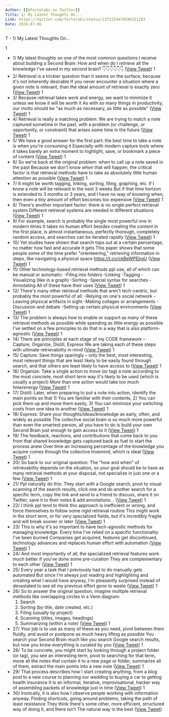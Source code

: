 ```yaml
---
Author: [[@fortelabs on Twitter]]
Title: 1/ My Latest Thoughts On...
Link: https://twitter.com/fortelabs/status/1373324478596321283
Date: 2024-07-06
---
```

T - 1/ My Latest Thoughts On...

1
- 1/ My latest thoughts on one of the most common questions I receive about building a Second Brain:
  How and when do I *retrieve* all the knowledge I've saved in my second brain?
  👇👇👇👇👇👇 ([View Tweet](https://twitter.com/fortelabs/status/1373324478596321283))
1
- 2/ Retrieval is a trickier question than it seems on the surface, because it's not inherently desirable
  If you never encounter a situation where a given note is relevant, than the ideal amount of retrieval is exactly zero ([View Tweet](https://twitter.com/fortelabs/status/1373324777645953027))
1
- 3/ Because retrieval takes work and energy, we want to minimize it unless we know it will be worth it
  As with so many things in productivity, our motto should be "as much as necessary, as little as possible" ([View Tweet](https://twitter.com/fortelabs/status/1373325021632815105))
1
- 4/ Retrieval is really a matching problem:
  We are trying to match a note captured sometime in the past, with a problem (or challenge, or opportunity, or constraint) that arises some time in the future ([View Tweet](https://twitter.com/fortelabs/status/1373325290336702468))
1
- 5/ We have a good answer for the first part: the best time to take a note is when you're consuming it
  Especially with modern capture tools where it takes barely an extra moment to highlight, save, or bookmark a piece of content ([View Tweet](https://twitter.com/fortelabs/status/1373325548986920961))
1
- 6/ So we're back at the original problem: when to call up a note saved in the past
  Because we don't know *when* that will happen, the critical factor is that retrieval methods have to take as absolutely little human attention as possible ([View Tweet](https://twitter.com/fortelabs/status/1373325932899880962))
1
- 7/ It might be worth tagging, linking, sorting, filing, graphing, etc. if I know a note will be relevant in the next 3 weeks
  But if that time horizon is extended to 3 months or 3 years, and I have no way of knowing when, then even a tiny amount of effort becomes too expensive ([View Tweet](https://twitter.com/fortelabs/status/1373326203298324482))
1
- 8/ There's another important factor: there is no single perfect retrieval system
  Different retrieval systems are needed in different situations ([View Tweet](https://twitter.com/fortelabs/status/1373326476104265728))
1
- 9/ For example, search is probably the single most powerful one in modern times
  It takes no human effort besides creating the content in the first place, is almost instantaneous, perfectly thorough, completely random access, and searches can be iterated rapidly ([View Tweet](https://twitter.com/fortelabs/status/1373326735022813189))
1
- 10/ Yet studies have shown that search tops out at a certain percentage, no matter how fast and accurate it gets
  This paper shows that some people some of the time prefer "orienteering," retrieving information in steps, like navigating a physical space
  https://t.co/ckBeWPEbgU ([View Tweet](https://twitter.com/fortelabs/status/1373327340130816000))
1
- 11/ Other technology-based retrieval methods ppl use, all of which can be manual or automatic:
  -Filing into folders
  -Linking
  -Tagging
  -Visualizing (like in a graph)
  -Sorting
  -Special syntax for searches
  -Annotating
  All of these have their uses ([View Tweet](https://twitter.com/fortelabs/status/1373327869833744384))
1
- 12/ There's many other retrieval methods that aren't tech-centric, but probably the most powerful of all:
  -Relying on one's social network
  -Leaving physical artifacts in sight
  -Making collages or arrangements
  -Discussion and debate
  -Setting up certain physical environments ([View Tweet](https://twitter.com/fortelabs/status/1373328267533459456))
1
- 13/ The problem is always how to enable or support as many of these retrieval methods as possible while spending as little energy as possible
  I've settled on a few principles to do that in a way that is also platform-agnostic ([View Tweet](https://twitter.com/fortelabs/status/1373328505484632066))
1
- 14/ There are principles at each stage of my CODE framework – Capture, Organize, Distill, Express
  We are taking each of these steps with ultimate retrievability in mind ([View Tweet](https://twitter.com/fortelabs/status/1373328672090824707))
1
- 15/ Capture: 
  Save things sparingly – only the best, most interesting, most relevant things that are least likely to be easily found through search, and that others are least likely to have access to ([View Tweet](https://twitter.com/fortelabs/status/1373328872226185216))
1
- 16/ Organize:
  Take a single action to move (or tag) a note according to the most concrete, most short term way it's likely to be used (which is usually a project)
  More than one action would take too much time/energy ([View Tweet](https://twitter.com/fortelabs/status/1373329143144669190))
1
- 17/ Distill:
  Later, when preparing to put a note into action, identify the main points so that 1) You are familiar with their contents, 2) You can pick them up and move them easily, 3) You can minimize your switching costs from one idea to another ([View Tweet](https://twitter.com/fortelabs/status/1373329494266707968))
1
- 18/ Express:
  Share your thoughts/ideas/knowledge as early, often, and widely as possible
  The collective social brain is so much more powerful than even the smartest person, all you have to do is build your own Second Brain just enough to gain access to it ([View Tweet](https://twitter.com/fortelabs/status/1373329881816207362))
1
- 19/ The feedback, reactions, and contributions that come back to you from that shared knowledge gets captured back as fuel to start the process anew
  Over time an increasing percentage of the knowledge you acquire comes through the collective hivemind, which is ideal ([View Tweet](https://twitter.com/fortelabs/status/1373330194824499200))
1
- 20/ So back to our original question:
  The "how and when" of retrievability depends on the situation, so your goal should be to have as many retrieval methods at your disposal, not specialize in just one or a few ([View Tweet](https://twitter.com/fortelabs/status/1373330404015411204))
1
- 21/ Ppl naturally do this:
  They start with a Google search, pivot to visual scanning of the search results, click one and do another search for a specific term, copy the link and send to a friend to discuss, share it on Twitter, save it to their notes & add annotations... ([View Tweet](https://twitter.com/fortelabs/status/1373330775026798598))
1
- 22/ I think ppl tend to think this approach is inefficient or wrong, and force themselves to follow some rigid retrieval routine
  This might work in the short term, or for very specialized fields, but it's incredibly fragile and will break sooner or later ([View Tweet](https://twitter.com/fortelabs/status/1373331008309788674))
1
- 23/ This is why it's so important to have tech-agnostic methods for managing knowledge. Every time I've relied on a specific functionality I've been burned
  Companies get acquired, features get discontinued, technology advances and replaces human effort with automation ([View Tweet](https://twitter.com/fortelabs/status/1373331276506173445))
1
- 24/ And most importantly of all, the specialized retrieval features work much better if you've done some pre-curation
  They are complementary to each other ([View Tweet](https://twitter.com/fortelabs/status/1373331777641607171))
1
- 25/ Every year a task that I previously had to do manually gets automated
  But since I'm always just reading and highlighting and creating what I would have anyway, I'm pleasantly surprised instead of devastated to see all my previous effort gone to waste ([View Tweet](https://twitter.com/fortelabs/status/1373331925641744387))
1
- 26/ So to answer the original question, imagine multiple retrieval methods like overlapping circles in a Venn diagram:
  1. Search
  2. Sorting (by title, date created, etc.)
  3. Filing (usually by project)
  4. Scanning (titles, images, headings)
  5. Summarizing (within a note) ([View Tweet](https://twitter.com/fortelabs/status/1373333076370067458))
1
- 27/ Your job is to use as many of these as you need, pivot between them fluidly, and avoid or postpone as much heavy lifting as possible
  You search your Second Brain much like you search Google search results, but now you know everything is curated by you ([View Tweet](https://twitter.com/fortelabs/status/1373333316493963266))
1
- 28/ To be concrete, you might start by looking through a project folder (or tag), you see an interesting term, pivot to searching for that term, move all the notes that contain it to a new page or folder, summarize all of them, extract the main points into a new note ([View Tweet](https://twitter.com/fortelabs/status/1373333637781884931))
1
- 29/ That process describes how I start creating anything, from a blog post to a new course to planning our wedding to buying a car to getting health insurance
  It is an informal, iterative, improvisational, hacker way of assembling packets of knowledge just in time ([View Tweet](https://twitter.com/fortelabs/status/1373333953822613507))
1
- 30/ Ironically, it is also how I observe people working with information anyway. Finding shortcuts, going around problems, taking the path of least resistance
  They think there's some other, more efficient, structured way of doing it, and there isn't
  The natural way is the best ([View Tweet](https://twitter.com/fortelabs/status/1373334309084352514))
